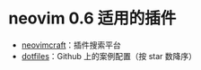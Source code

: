 # neovim 0.6 适用的插件

- [neovimcraft](https://neovimcraft.com/)：插件搜索平台
- [dotfiles](https://github.com/search?o=desc&q=nvimrc&s=stars&type=Repositories)：Github 上的案例配置（按 star 数降序）
